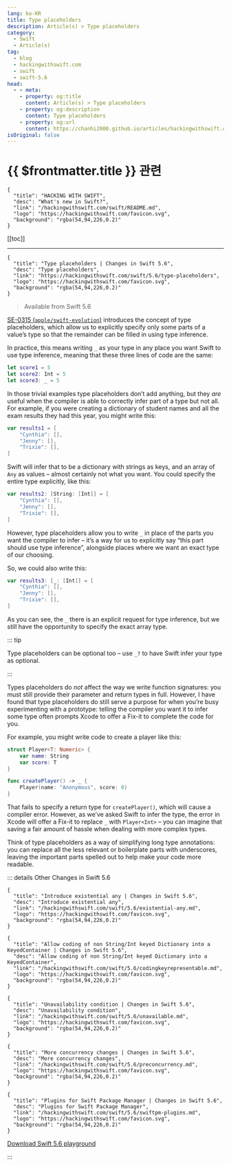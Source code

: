 ```yaml
---
lang: ko-KR
title: Type placeholders
description: Article(s) > Type placeholders
category:
  - Swift
  - Article(s)
tag: 
  - blog
  - hackingwithswift.com
  - swift
  - swift-5.6
head:
  - - meta:
    - property: og:title
      content: Article(s) > Type placeholders
    - property: og:description
      content: Type placeholders
    - property: og:url
      content: https://chanhi2000.github.io/articles/hackingwithswift.com/swift/5.6/type-placeholders.html
isOriginal: false
---
```


# {{ $frontmatter.title }} 관련

```component VPCard
{
  "title": "HACKING WITH SWIFT",
  "desc": "What's new in Swift?",
  "link": "/hackingwithswift.com/swift/README.md",
  "logo": "https://hackingwithswift.com/favicon.svg",
  "background": "rgba(54,94,226,0.2)"
}
```

[[toc]]

---

```component VPCard
{
  "title": "Type placeholders | Changes in Swift 5.6",
  "desc": "Type placeholders",
  "link": "https://hackingwithswift.com/swift/5.6/type-placeholders", 
  "logo": "https://hackingwithswift.com/favicon.svg",
  "background": "rgba(54,94,226,0.2)"
}
```

> Available from Swift 5.6

[SE-0315 (<FontIcon icon="iconfont icon-github"/>`apple/swift-evolution`)](https://github.com/apple/swift-evolution/blob/main/proposals/0315-placeholder-types.md) introduces the concept of type placeholders, which allow us to explicitly specify only some parts of a value’s type so that the remainder can be filled in using type inference.

In practice, this means writing `_` as your type in any place you want Swift to use type inference, meaning that these three lines of code are the same:

```swift
let score1 = 5
let score2: Int = 5
let score3: _ = 5
```

In those trivial examples type placeholders don’t add anything, but they *are* useful when the compiler is able to correctly infer part of a type but not all. For example, if you were creating a dictionary of student names and all the exam results they had this year, you might write this:

```swift
var results1 = [
    "Cynthia": [],
    "Jenny": [],
    "Trixie": [],
]
```

Swift will infer that to be a dictionary with strings as keys, and an array of `Any` as values – almost certainly not what you want. You could specify the entire type explicitly, like this:

```swift
var results2: [String: [Int]] = [
    "Cynthia": [],
    "Jenny": [],
    "Trixie": [],
]
```

However, type placeholders allow you to write `_` in place of the parts you want the compiler to infer – it’s a way for us to explicitly say “this part should use type inference”, alongside places where we want an exact type of our choosing.

So, we could also write this:

```swift
var results3: [_: [Int]] = [
    "Cynthia": [],
    "Jenny": [],
    "Trixie": [],
]
```

As you can see, the `_` there is an explicit request for type inference, but we still have the opportunity to specify the exact array type.

::: tip

Type placeholders can be optional too – use `_?` to have Swift infer your type as optional.

:::

Types placeholders do *not* affect the way we write function signatures: you must still provide their parameter and return types in full. However, I have found that type placeholders do still serve a purpose for when you’re busy experimenting with a prototype: telling the compiler you want it to infer some type often prompts Xcode to offer a Fix-it to complete the code for you.

For example, you might write code to create a player like this:

```swift
struct Player<T: Numeric> {
    var name: String
    var score: T
}

func createPlayer() -> _ {
    Player(name: "Anonymous", score: 0)
}
```

That fails to specify a return type for `createPlayer()`, which will cause a compiler error. However, as we’ve asked Swift to infer the type, the error in Xcode will offer a Fix-it to replace `_` with `Player<Int>` – you can imagine that saving a fair amount of hassle when dealing with more complex types.

Think of type placeholders as a way of simplifying long type annotations: you can replace all the less relevant or boilerplate parts with underscores, leaving the important parts spelled out to help make your code more readable.

::: details Other Changes in Swift 5.6

```component VPCard
{
  "title": "Introduce existential any | Changes in Swift 5.6",
  "desc": "Introduce existential any",
  "link": "/hackingwithswift.com/swift/5.6/existential-any.md",
  "logo": "https://hackingwithswift.com/favicon.svg",
  "background": "rgba(54,94,226,0.2)"
}
```
<!-- 
```component VPCard
{
  "title": "Type placeholders | Changes in Swift 5.6",
  "desc": "Type placeholders",
  "link": "/hackingwithswift.com/swift/5.6/type-placeholders.md",
  "logo": "https://hackingwithswift.com/favicon.svg",
  "background": "rgba(54,94,226,0.2)"
}
```
-->
```component VPCard
{
  "title": "Allow coding of non String/Int keyed Dictionary into a KeyedContainer | Changes in Swift 5.6",
  "desc": "Allow coding of non String/Int keyed Dictionary into a KeyedContainer",
  "link": "/hackingwithswift.com/swift/5.6/codingkeyrepresentable.md",
  "logo": "https://hackingwithswift.com/favicon.svg",
  "background": "rgba(54,94,226,0.2)"
}
```

```component VPCard
{
  "title": "Unavailability condition | Changes in Swift 5.6",
  "desc": "Unavailability condition",
  "link": "/hackingwithswift.com/swift/5.6/unavailable.md",
  "logo": "https://hackingwithswift.com/favicon.svg",
  "background": "rgba(54,94,226,0.2)"
}
```

```component VPCard
{
  "title": "More concurrency changes | Changes in Swift 5.6",
  "desc": "More concurrency changes",
  "link": "/hackingwithswift.com/swift/5.6/preconcurrency.md",
  "logo": "https://hackingwithswift.com/favicon.svg",
  "background": "rgba(54,94,226,0.2)"
}
```

```component VPCard
{
  "title": "Plugins for Swift Package Manager | Changes in Swift 5.6",
  "desc": "Plugins for Swift Package Manager",
  "link": "/hackingwithswift.com/swift/5.6/swiftpm-plugins.md",
  "logo": "https://hackingwithswift.com/favicon.svg",
  "background": "rgba(54,94,226,0.2)"
}
```

[<FontIcon icon="fas fa-file-zipper"/>Download Swift 5.6 playground](https://hackingwithswift.com/files/playgrounds/swift/playground-5-5-to-5-6.playground.zip)

:::

